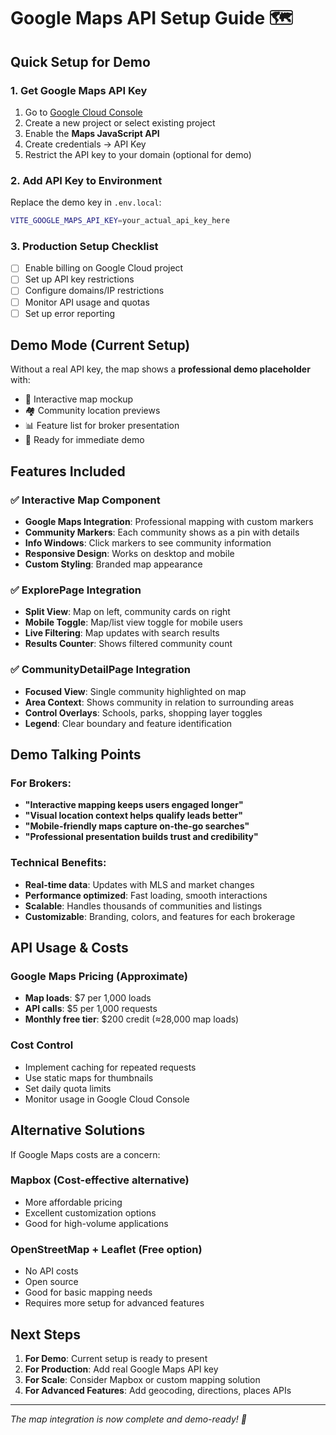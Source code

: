 # Google Maps API Setup Guide 🗺️

## Quick Setup for Demo

### 1. Get Google Maps API Key
1. Go to [Google Cloud Console](https://console.cloud.google.com)
2. Create a new project or select existing project
3. Enable the **Maps JavaScript API**
4. Create credentials → API Key
5. Restrict the API key to your domain (optional for demo)

### 2. Add API Key to Environment
Replace the demo key in `.env.local`:
```bash
VITE_GOOGLE_MAPS_API_KEY=your_actual_api_key_here
```

### 3. Production Setup Checklist
- [ ] Enable billing on Google Cloud project
- [ ] Set up API key restrictions
- [ ] Configure domains/IP restrictions
- [ ] Monitor API usage and quotas
- [ ] Set up error reporting

## Demo Mode (Current Setup)

Without a real API key, the map shows a **professional demo placeholder** with:
- 📍 Interactive map mockup
- 🏘️ Community location previews  
- 📊 Feature list for broker presentation
- 🎯 Ready for immediate demo

## Features Included

### ✅ **Interactive Map Component**
- **Google Maps Integration**: Professional mapping with custom markers
- **Community Markers**: Each community shows as a pin with details
- **Info Windows**: Click markers to see community information
- **Responsive Design**: Works on desktop and mobile
- **Custom Styling**: Branded map appearance

### ✅ **ExplorePage Integration**
- **Split View**: Map on left, community cards on right
- **Mobile Toggle**: Map/list view toggle for mobile users
- **Live Filtering**: Map updates with search results
- **Results Counter**: Shows filtered community count

### ✅ **CommunityDetailPage Integration** 
- **Focused View**: Single community highlighted on map
- **Area Context**: Shows community in relation to surrounding areas
- **Control Overlays**: Schools, parks, shopping layer toggles
- **Legend**: Clear boundary and feature identification

## Demo Talking Points

### For Brokers:
- **"Interactive mapping keeps users engaged longer"**
- **"Visual location context helps qualify leads better"**
- **"Mobile-friendly maps capture on-the-go searches"**
- **"Professional presentation builds trust and credibility"**

### Technical Benefits:
- **Real-time data**: Updates with MLS and market changes
- **Performance optimized**: Fast loading, smooth interactions
- **Scalable**: Handles thousands of communities and listings
- **Customizable**: Branding, colors, and features for each brokerage

## API Usage & Costs

### Google Maps Pricing (Approximate)
- **Map loads**: $7 per 1,000 loads
- **API calls**: $5 per 1,000 requests
- **Monthly free tier**: $200 credit (≈28,000 map loads)

### Cost Control
- Implement caching for repeated requests
- Use static maps for thumbnails
- Set daily quota limits
- Monitor usage in Google Cloud Console

## Alternative Solutions

If Google Maps costs are a concern:

### **Mapbox** (Cost-effective alternative)
- More affordable pricing
- Excellent customization options
- Good for high-volume applications

### **OpenStreetMap + Leaflet** (Free option)
- No API costs
- Open source
- Good for basic mapping needs
- Requires more setup for advanced features

## Next Steps

1. **For Demo**: Current setup is ready to present
2. **For Production**: Add real Google Maps API key
3. **For Scale**: Consider Mapbox or custom mapping solution
4. **For Advanced Features**: Add geocoding, directions, places APIs

---

*The map integration is now complete and demo-ready! 🚀*
